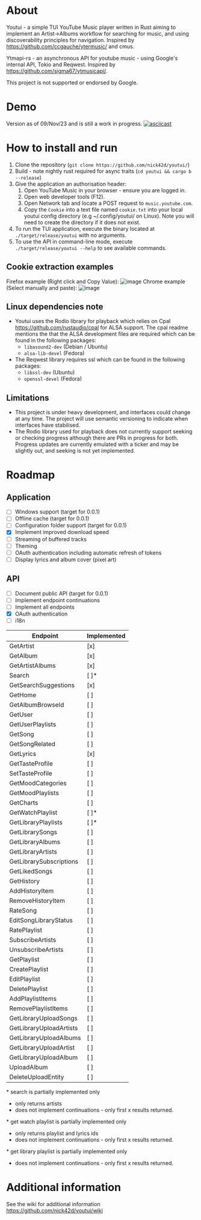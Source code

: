 # About
Youtui - a simple TUI YouTube Music player written in Rust aiming to implement an Artist->Albums workflow for searching for music, and using discoverability principles for navigation. Inspired by https://github.com/ccgauche/ytermusic/ and cmus.

Ytmapi-rs - an asynchronous API for youtube music - using Google's internal API, Tokio and Reqwest. Inspired by https://github.com/sigma67/ytmusicapi/.

This project is not supported or endorsed by Google.
# Demo
Version as of 09/Nov/23 and is still a work in progress.
[![asciicast](https://asciinema.org/a/SOTRXdvkjM4vWHuwsWSDDDmBQ.svg)](https://asciinema.org/a/SOTRXdvkjM4vWHuwsWSDDDmBQ)
# How to install and run
1. Clone the repository (`git clone https://github.com/nick42d/youtui/`)
1. Build - note nightly rust required for async traits (`cd youtui && cargo b --release`)
1. Give the application an authorisation header:
    1. Open YouTube Music in your browser - ensure you are logged in.
    1. Open web developer tools (F12).
    1. Open Network tab and locate a POST request to `music.youtube.com`.
    1. Copy the `Cookie` into a text file named `cookie.txt` into your local youtui config directory (e.g ~/.config/youtui/ on Linux). Note you will need to create the directory if it does not exist.
1. To run the TUI application, execute the binary located at `./target/release/youtui` with no arguments.
1. To use the API in command-line mode, execute `./target/release/youtui --help` to see available commands.

## Cookie extraction examples
Firefox example (Right click and Copy Value):
![image](https://github.com/nick42d/youtui/assets/133559267/c7fda32c-10bc-4ebe-b18e-ee17c13f6bd0)
Chrome example (Select manually and paste):
![image](https://github.com/nick42d/youtui/assets/133559267/bd2ec37b-1a78-490f-b313-694145bb4854)
## Linux dependencies note
- Youtui uses the Rodio library for playback which relies on Cpal https://github.com/rustaudio/cpal for ALSA support. The cpal readme mentions the that the ALSA development files are required which can be found in the following packages:
  - `libasound2-dev` (Debian / Ubuntu)
  - `alsa-lib-devel` (Fedora)
- The Reqwest library requires ssl which can be found in the following packages:
  - `libssl-dev` (Ubuntu)
  - `openssl-devel` (Fedora)
## Limitations
- This project is under heavy development, and interfaces could change at any time. The project will use semantic versioning to indicate when interfaces have stabilised.
- The Rodio library used for playback does not currently support seeking or checking progress although there are PRs in progress for both. Progress updates are currently emulated with a ticker and may be slightly out, and seeking is not yet implemented.
# Roadmap
## Application
- [ ] Windows support (target for 0.0.1)
- [ ] Offline cache (target for 0.0.1)
- [ ] Configuration folder support (target for 0.0.1)
- [x] Implement improved download speed
- [ ] Streaming of buffered tracks
- [ ] Theming
- [ ] OAuth authentication including automatic refresh of tokens
- [ ] Display lyrics and album cover (pixel art)
## API
- [ ] Document public API (target for 0.0.1)
- [ ] Implement endpoint continuations
- [ ] Implement all endpoints
- [x] OAuth authentication
- [ ] i18n

|Endpoint | Implemented |
|--- | --- |
|GetArtist | [x] |
|GetAlbum | [x] |
|GetArtistAlbums | [x] |
|Search | [ ]\* |
|GetSearchSuggestions|[x]|
|GetHome|[ ]|
|GetAlbumBrowseId|[ ]|
|GetUser|[ ]|
|GetUserPlaylists|[ ]|
|GetSong|[ ]|
|GetSongRelated|[ ]|
|GetLyrics|[x]|
|GetTasteProfile|[ ]|
|SetTasteProfile|[ ]|
|GetMoodCategories|[ ]|
|GetMoodPlaylists|[ ]|
|GetCharts|[ ]|
|GetWatchPlaylist|[ ]\*|
|GetLibraryPlaylists|[ ]\*|
|GetLibrarySongs|[ ]|
|GetLibraryAlbums|[ ]|
|GetLibraryArtists|[ ]|
|GetLibrarySubscriptions|[ ]|
|GetLikedSongs|[ ]|
|GetHistory|[ ]|
|AddHistoryItem|[ ]|
|RemoveHistoryItem|[ ]|
|RateSong|[ ]|
|EditSongLibraryStatus|[ ]|
|RatePlaylist|[ ]|
|SubscribeArtists|[ ]|
|UnsubscribeArtists|[ ]|
|GetPlaylist|[ ]|
|CreatePlaylist|[ ]|
|EditPlaylist|[ ]|
|DeletePlaylist|[ ]|
|AddPlaylistItems|[ ]|
|RemovePlaylistItems|[ ]|
|GetLibraryUploadSongs|[ ]|
|GetLibraryUploadArtists|[ ]|
|GetLibraryUploadAlbums|[ ]|
|GetLibraryUploadArtist|[ ]|
|GetLibraryUploadAlbum|[ ]|
|UploadAlbum|[ ]|
|DeleteUploadEntity|[ ]|

\* search is partially implemented only 
- only returns artists
- does not implement continuations - only first x results returned.

\* get watch playlist is partially implemented only
- only returns playlist and lyrics ids
- does not implement continuations - only first x results returned.

\* get library playlist is partially implemented only
- does not implement continuations - only first x results returned.

# Additional information
See the wiki for additional information
https://github.com/nick42d/youtui/wiki
